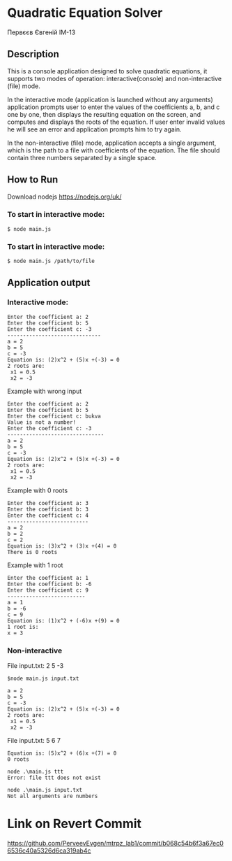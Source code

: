 # Quadratic Equation Solver

 Первєєв Євгеній ІМ-13
## Description 

This is a console application designed to solve quadratic equations, it supports two modes of operation: interactive(console) and non-interactive (file) mode.

In the interactive mode (application is launched without any arguments) application prompts user to enter the values of the coefficients a, b, and c one by one, then displays the resulting equation on the screen, and computes and displays the roots of the equation. If user enter invalid values he will see an error and application prompts him to try again. 

In the non-interactive (file) mode, application accepts a single argument, which is the path to a file with coefficients of the equation. The file should contain three numbers separated by a single space.

## How to Run
Download nodejs https://nodejs.org/uk/
### To start in interactive mode:
```
$ node main.js
```

### To start in interactive mode:
```
$ node main.js /path/to/file
```

## Application output

### Interactive mode:

```
Enter the coefficient a: 2
Enter the coefficient b: 5
Enter the coefficient c: -3
------------------------------
a = 2
b = 5
c = -3
Equation is: (2)x^2 + (5)x +(-3) = 0 
2 roots are:
 x1 = 0.5
 x2 = -3
```
Example with wrong input
```
Enter the coefficient a: 2
Enter the coefficient b: 5
Enter the coefficient c: bukva
Value is not a number!
Enter the coefficient c: -3
-------------------------------
a = 2
b = 5
c = -3
Equation is: (2)x^2 + (5)x +(-3) = 0     
2 roots are:
 x1 = 0.5
 x2 = -3
```
Example with 0 roots
```
Enter the coefficient a: 3
Enter the coefficient b: 3
Enter the coefficient c: 4
--------------------------
a = 2
b = 2
c = 2
Equation is: (3)x^2 + (3)x +(4) = 0
There is 0 roots
```
Example with 1 root
```
Enter the coefficient a: 1
Enter the coefficient b: -6
Enter the coefficient c: 9
-------------------------
a = 1
b = -6
c = 9
Equation is: (1)x^2 + (-6)x +(9) = 0
1 root is:
x = 3
```

### Non-interactive

File input.txt: 2 5 -3

```
$node main.js input.txt
```
```
a = 2
b = 5
c = -3
Equation is: (2)x^2 + (5)x +(-3) = 0 
2 roots are:
 x1 = 0.5
 x2 = -3
```
File input.txt: 5 6 7 
```
Equation is: (5)x^2 + (6)x +(7) = 0 
0 roots  
```
```
node .\main.js ttt      
Error: file ttt does not exist
```
```
node .\main.js input.txt
Not all arguments are numbers
```
# Link on Revert Commit
https://github.com/PerveevEvgen/mtrpz_lab1/commit/b068c54b6f3a67ec06536c40a5326d6ca319ab4c

